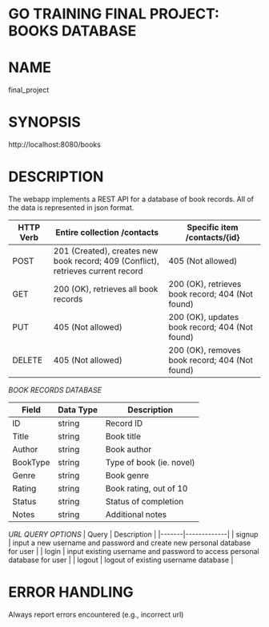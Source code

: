 # GO TRAINING FINAL PROJECT: BOOKS DATABASE

# NAME

final_project

# SYNOPSIS

http://localhost:8080/books

# DESCRIPTION

The webapp implements a REST API for a database of book records. All of the data is represented in json format.

| HTTP Verb | Entire collection /contacts  | Specific item /contacts/{id} |
|-----------|------------|----------------|
| POST      | 201 (Created), creates new book record; 409 (Conflict), retrieves current record | 405 (Not allowed) |
| GET       | 200 (OK), retrieves all book records | 200 (OK), retrieves book record; 404 (Not found) |
| PUT      | 405 (Not allowed) | 200 (OK), updates book record; 404 (Not found) |
| DELETE   | 405 (Not allowed) | 200 (OK), removes book record; 404 (Not found) | 

*BOOK RECORDS DATABASE*

| Field | Data Type | Description |
|-------|-----------|-------------|
| ID    | string    | Record ID   |
| Title | string    | Book title   |
| Author | string    | Book author   |
| BookType | string    | Type of book (ie. novel)   |
| Genre | string    | Book genre   |
| Rating | string    | Book rating, out of 10   |
| Status | string    | Status of completion   |
| Notes | string    | Additional notes   |

*URL QUERY OPTIONS*
| Query | Description |
|-------|-------------|
| signup | input a new username and password and create new personal database for user |
| login | input existing username and password to access personal database for user |
| logout | logout of existing username database |

# ERROR HANDLING

Always report errors encountered (e.g., incorrect url)